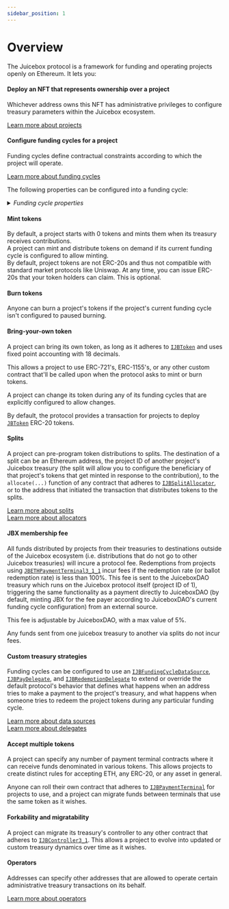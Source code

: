 ```yaml
---
sidebar_position: 1
---
```


# Overview

The Juicebox protocol is a framework for funding and operating projects openly on Ethereum. It lets you:

#### Deploy an NFT that represents ownership over a project
<p>
  Whichever address owns this NFT has administrative privileges to configure treasury parameters within the Juicebox ecosystem.
  </p>
<p>
  <a href="/dev/learn/glossary/project">Learn more about projects</a>
  </p>


#### Configure funding cycles for a project
<p>
  Funding cycles define contractual constraints according to which the project will operate.
  </p>
<p>
  <a href="/dev/learn/glossary/funding-cycle">Learn more about funding cycles</a><br/>
  </p>
<p>
  The following properties can be configured into a funding cycle:
  </p>

<details>

<summary><em>Funding cycle properties</em></summary>

##### Start timestamp
<p>
  The timestamp at which the funding cycle is considered active. Projects can configure the start time of their first funding cycle to be in the future, and can ensure reconfigurations don't take effect before a specified timestamp.
  </p>
  <p>
  Once a funding cycle ends, a new one automatically starts right away. If there's an approved reconfiguration queued to start at this time, it will be used. Otherwise, a copy of the rolled over funding cycle will be used.
  </p>

##### Duration
<p>
  How long each funding cycle lasts (specified in seconds). All funding cycle properties are unchangeable while the cycle is in progress. In other words, any proposed reconfigurations can only take effect during the subsequent cycle.
  </p>
<p>
  If no reconfigurations were submitted by the project owner, or if proposed changes fail the current cycle's <a href="#ballot">ballot</a>, a copy of the latest funding cycle will automatically start once the current one ends.
  </p>
<p>
  A cycle with no duration lasts indefinitely, and reconfigurations can start a new funding cycle with the proposed changes right away.
  </p>

##### Distribution limit
<p>
  The amount of funds that can be distributed out from the project's treasury during a funding cycle. The project owner can pre-program a list of addresses, other Juicebox projects, and contracts that adhere to <a href="/dev/api/interfaces/ijbsplitallocator"><code>IJBSplitAllocator</code></a> to split distributions between. Treasury funds in excess of the distribution limit is considered overflow, which can serve as runway or be reclaimed by token holders who redeem their tokens.
</p>
<p>
  Distributing is a public transaction that anyone can call on a project's behalf. The project owner can also include a split that sends a percentage of the distributed funds to the address who executes this transaction.
</p>
<p>
The protocol charges a <a href="#jbx-membership-fee">JBX membership fee</a> on funds withdrawn from the network. There are no fees for distributions to other Juicebox projects.
</p>
<p>
  Distribution limits can be specified in any currency that the <a href="/dev/api/contracts/jbprices"><code>JBPrices</code></a> contract has a price feed for.
</p>



##### Overflow allowance
<p>
  The amount of treasury funds that the project owner can distribute on-demand.
</p>
<p>
  This allowance does not reset per-funding cycle. Instead, it lasts until the project owner explicitly proposes a reconfiguration with a new allowance.
</p>
<p>
The protocol charges a <a href="#jbx-membership-fee">JBX membership fee</a> on funds withdrawn from the network.
</p>
<p>
  Overflow allowances can be specified in any currency that the <a href="/dev/api/contracts/jbprices"><code>JBPrices</code></a> contract has a price feed for.
</p>



##### Weight
<p>
  A number used to determine how many project tokens should be minted and transferred when payments are received during the funding cycle. In other words, weight is the exchange rate between the project token and a currency (defined by a <a href="/dev/api/contracts/or-payment-terminals/or-abstract/jbpayoutredemptionpaymentterminal3_1_1/">JBPayoutRedemptionPaymentTerminal3_1_1</a>) during that funding cycle. Project owners can configure this directly, or allow it to be derived automatically from the previous funding cycle's weight and discount rate.
</p>



##### Discount rate
<p>
  The percent to automatically decrease the subsequent cycle's weight from the current cycle's weight.
</p>
<p>
  The discount rate is not applied during funding cycles where the weight is explicitly reconfigured.
</p>
<p>
  <a href="/dev/learn/glossary/discount-rate">Learn more about discount rates</a>
</p>



##### Ballot
<p>
  The address of a contract that adheres to <a href="/dev/api/interfaces/ijbfundingcycleballot"><code>IJBFundingCycleBallot</code></a>, which can provide custom criteria that prevents funding cycle reconfigurations from taking effect.
</p>
<p>
  A common implementation is to force reconfigurations to be submitted at least X days before the end of the current funding cycle, giving the community foresight into any misconfigurations or abuses of power before they take effect.
</p>
<p>
  A more complex implementation might include on-chain governance.
</p>
<p>
  <a href="/dev/learn/glossary/ballot">Learn more ballots</a>
</p>



##### Reserved rate
<p>
  The percentage of newly minted tokens that a project wishes to withhold for custom distributions. The project owner can pre-program a list of addresses, other Juicebox project owners, and contracts that adhere to <a href="/dev/api/interfaces/ijbsplitallocator"><code>IJBSplitAllocator</code></a> to split reserved tokens between.
</p>
<p>
  <a href="/dev/learn/glossary/reserved-tokens">Learn more about reserved rate</a>
</p>



##### Redemption rate
<p>
  The percentage of a project's treasury funds that can be reclaimed by community members by redeeming the project's tokens during the funding cycle.
</p>
<p>
  A rate of 100% suggests a linear proportion, meaning X% of treasury overflow can be reclaimed by redeeming X% of the token supply.
</p>
<p>
  <a href="/dev/learn/glossary/redemption-rate">Learn more about redemption rates</a>
</p>



##### Ballot redemption rate
<p>
  A project can specify a custom redemption rate that only applies when a proposed reconfiguration is waiting to take effect.
</p>
<p>
  This can be used to automatically allow for more favorable redemption rates during times of potential change.
</p>



##### Pause payments, pause distributions, pause redemptions, pause burn
<p>
  Projects can pause various bits of its treasury's functionality on a per-funding cycle basis. These functions are unpaused by default.
</p>



##### Allow minting tokens, allow changing tokens, allow setting terminals, allow setting the controller, allow terminal migrations, allow controller migration
<p>
  Projects can allow various bits of treasury functionality on a per-funding cycle basis. These functions are disabled by default.
</p>



##### Hold fees
<p>
  By default, JBX membership fees are paid automatically when funds are distributed out of the ecosystem from a project's treasury. During funding cycles configured to hold fees, this fee amount is set aside instead of being immediately processed. Projects can get their held fees returned by adding the same amount of withdrawn funds back to their treasury. Otherwise, JuiceboxDAO or the project can process these held fees at any point to get JBX at the current rate.
</p>
<p>
  This allows a project to withdraw funds and later add them back into their Juicebox treasury without incurring fees.<br/>
</p>
<p>
  This applies to both distributions from the distribution limit and from the overflow allowance.
</p>



##### Data source
<p>
  The address of a contract that adheres to <a href="/dev/api/interfaces/ijbfundingcycledatasource"><code>IJBFundingCycleDataSource</code></a>, which can be used to extend or override what happens when the treasury receives funds, and what happens when someone tries to redeem their project tokens.
</p>
<p>
  <a href="/dev/learn/glossary/data-source">Learn more about data sources</a>
</p>

</details>

#### Mint tokens
<p>
  By default, a project starts with 0 tokens and mints them when its treasury receives contributions.<br/>
  A project can mint and distribute tokens on demand if its current funding cycle is configured to allow minting.<br/>
  By default, project tokens are not ERC-20s and thus not compatible with standard market protocols like Uniswap. At any time, you can issue ERC-20s that your token holders can claim. This is optional.
</p>

#### Burn tokens
<p>
  Anyone can burn a project's tokens if the project's current funding cycle isn't configured to paused burning.
</p>

#### Bring-your-own token
<p>
  A project can bring its own token, as long as it adheres to <a href="/dev/api/interfaces/ijbtoken"><code>IJBToken</code></a> and uses fixed point accounting with 18 decimals.<br/>
</p>
<p>
  This allows a project to use ERC-721's, ERC-1155's, or any other custom contract that'll be called upon when the protocol asks to mint or burn tokens.<br/>
</p>
<p>
  A project can change its token during any of its funding cycles that are explicitly configured to allow changes.<br/>
</p>
<p>
  By default, the protocol provides a transaction for projects to deploy <a href="/dev/api/contracts/jbtoken"><code>JBToken</code></a> ERC-20 tokens.
</p>

#### Splits
<p>
  A project can pre-program token distributions to splits. The destination of a split can be an Ethereum address, the project ID of another project's Juicebox treasury (the split will allow you to configure the beneficiary of that project's tokens that get minted in response to the contribution), to the <code>allocate(...)</code> function of any contract that adheres to <a href="/dev/api/interfaces/ijbsplitallocator"><code>IJBSplitAllocator</code></a>, or to the address that initiated the transaction that distributes tokens to the splits.
</p>
<p>
  <a href="/dev/learn/glossary/splits">Learn more about splits</a><br/>
  <a href="/dev/learn/glossary/split-allocator">Learn more about allocators</a>
</p>

#### JBX membership fee
<p>
  All funds distributed by projects from their treasuries to destinations outside of the Juicebox ecosystem (i.e. distributions that do not go to other Juicebox treasuries) will incure a protocol fee. Redemptions from projects using <a href="/dev/api/contracts/or-payment-terminals/jbethpaymentterminal3_1_1/"><code>JBETHPaymentTerminal3_1_1</code></a> incur fees if the redemption rate (or ballot redemption rate) is less than 100%. This fee is sent to the JuiceboxDAO treasury which runs on the Juicebox protocol itself (project ID of 1), triggering the same functionality as a payment directly to JuiceboxDAO (by default, minting JBX for the fee payer according to JuiceboxDAO's current funding cycle configuration) from an external source.<br/>
</p>
<p>
  This fee is adjustable by JuiceboxDAO, with a max value of 5%.<br/>
</p>
<p>
  Any funds sent from one juicebox treasury to another via splits do not incur fees.
</p>

#### Custom treasury strategies
<p>
  Funding cycles can be configured to use an <a href="/dev/api/interfaces/ijbfundingcycledatasource"><code>IJBFundingCycleDataSource</code></a>, <a href="/dev/api/interfaces/ijbpaydelegate"><code>IJBPayDelegate</code></a>, and <a href="/dev/api/interfaces/ijbredemptiondelegate"><code>IJBRedemptionDelegate</code></a> to extend or override the default protocol's behavior that defines what happens when an address tries to make a payment to the project's treasury, and what happens when someone tries to redeem the project tokens during any particular funding cycle.
</p>
<p>
  <a href="/dev/learn/glossary/data-source">Learn more about data sources</a><br/>
  <a href="/dev/learn/glossary/delegate">Learn more about delegates</a>
</p>

#### Accept multiple tokens
<p>
  A project can specify any number of payment terminal contracts where it can receive funds denominated in various tokens. This allows projects to create distinct rules for accepting ETH, any ERC-20, or any asset in general.
</p>
<p>
  Anyone can roll their own contract that adheres to <a href="/dev/api/interfaces/ijbpaymentterminal"><code>IJBPaymentTerminal</code></a> for projects to use, and a project can migrate funds between terminals that use the same token as it wishes.
</p>

#### Forkability and migratability
<p>
  A project can migrate its treasury's controller to any other contract that adheres to <a href="/dev/api/interfaces/ijbcontroller3_1"><code>IJBController3_1</code></a>. This allows a project to evolve into updated or custom treasury dynamics over time as it wishes.
</p>

#### Operators
<p>
  Addresses can specify other addresses that are allowed to operate certain administrative treasury transactions on its behalf.<br/>
</p>
<p>
  <a href="/dev/learn/glossary/operator">Learn more about operators</a>
</p>

